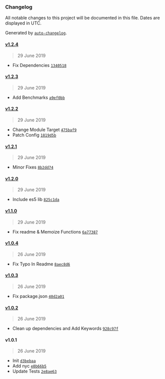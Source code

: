 ### Changelog

All notable changes to this project will be documented in this file. Dates are displayed in UTC.

Generated by [`auto-changelog`](https://github.com/CookPete/auto-changelog).

#### [v1.2.4](https://github.com/nivrith/intersection-of/compare/v1.2.3...v1.2.4)

> 29 June 2019

- Fix Dependencies [`1340518`](https://github.com/nivrith/intersection-of/commit/134051869c095abcc4b1f3df5c3d62bc6f6938bc)

#### [v1.2.3](https://github.com/nivrith/intersection-of/compare/v1.2.2...v1.2.3)

> 29 June 2019

- Add Benchmarks [`a9ef0bb`](https://github.com/nivrith/intersection-of/commit/a9ef0bb78bccd91d0fdf20843227601a8a62785a)

#### [v1.2.2](https://github.com/nivrith/intersection-of/compare/v1.2.1...v1.2.2)

> 29 June 2019

- Change Module Target [`475baf9`](https://github.com/nivrith/intersection-of/commit/475baf96bd40ca24671833080e1a0f3ce6a6ac2a)
- Patch Config [`1819d5b`](https://github.com/nivrith/intersection-of/commit/1819d5bfa4e7748781c295031f53bc3adb40dc7f)

#### [v1.2.1](https://github.com/nivrith/intersection-of/compare/v1.2.0...v1.2.1)

> 29 June 2019

- Minor Fixes [`8b2dd74`](https://github.com/nivrith/intersection-of/commit/8b2dd7444a673365aa51225ca2f1125dcfb99f89)

#### [v1.2.0](https://github.com/nivrith/intersection-of/compare/v1.1.0...v1.2.0)

> 29 June 2019

- Include es5 lib [`825c1da`](https://github.com/nivrith/intersection-of/commit/825c1daf50442128796966ad4de50788bd614279)

#### [v1.1.0](https://github.com/nivrith/intersection-of/compare/v1.0.4...v1.1.0)

> 29 June 2019

- Fix readme & Memoize Functions [`6a77387`](https://github.com/nivrith/intersection-of/commit/6a7738789c14c79b16387a4b98f9e600b95eaf7d)

#### [v1.0.4](https://github.com/nivrith/intersection-of/compare/v1.0.3...v1.0.4)

> 26 June 2019

- Fix Typo In Readme [`8aec8d6`](https://github.com/nivrith/intersection-of/commit/8aec8d63c44745e713d2003784b891865909bfb6)

#### [v1.0.3](https://github.com/nivrith/intersection-of/compare/v1.0.2...v1.0.3)

> 26 June 2019

- Fix package.json [`40d2a01`](https://github.com/nivrith/intersection-of/commit/40d2a01438210a25b041344a08bd6fb47f8d239d)

#### [v1.0.2](https://github.com/nivrith/intersection-of/compare/v1.0.1...v1.0.2)

> 26 June 2019

- Clean up dependencies and Add Keywords [`928c97f`](https://github.com/nivrith/intersection-of/commit/928c97f5095c58105172bb249798f8e11ce6c9b9)

#### v1.0.1

> 26 June 2019

- Init [`d3bebaa`](https://github.com/nivrith/intersection-of/commit/d3bebaa85c3261d054ac55d4aeca459fcf9f0a93)
- Add nyc [`e0b66b5`](https://github.com/nivrith/intersection-of/commit/e0b66b55b45b27fa33e074090bc1e54f11058b92)
- Update Tests [`2e8ae63`](https://github.com/nivrith/intersection-of/commit/2e8ae63a97ca9de963f8c5a46b49312d17357817)
